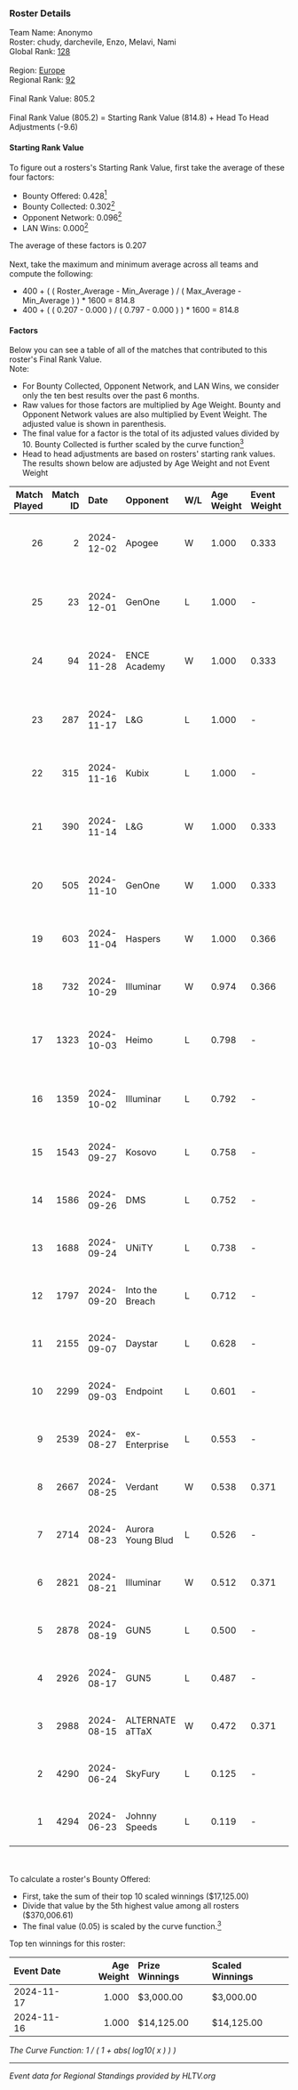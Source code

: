 ### Roster Details<br />
Team Name: Anonymo<br />
Roster: chudy, darchevile, Enzo, Melavi, Nami<br />
Global Rank: [128](../../standings_global_2024_12_02.md)<br />
<br />
Region: [Europe]( ../../standings_europe_2024_12_02.md)<br />
Regional Rank: [92]( ../../standings_europe_2024_12_02.md)<br />
<br />
Final Rank Value:  805.2<br />
<br />
Final Rank Value (805.2) = Starting Rank Value (814.8) + Head To Head Adjustments (-9.6)<br />

#### Starting Rank Value<br />
To figure out a rosters's Starting Rank Value, first take the average of these four factors:<br />
- Bounty Offered: 0.428[<sup>1</sup>](#table2)
- Bounty Collected: 0.302[<sup>2</sup>](#table1)
- Opponent Network: 0.096[<sup>2</sup>](#table1)
- LAN Wins: 0.000[<sup>2</sup>](#table1)

The average of these factors is 0.207<br />
<br />
Next, take the maximum and minimum average across all teams and compute the following:<br />
- 400 + ( ( Roster_Average - Min_Average ) / ( Max_Average - Min_Average ) ) * 1600 = 814.8
- 400 + ( ( 0.207 - 0.000 ) / ( 0.797 - 0.000 ) ) * 1600 = 814.8


#### Factors<br />
Below you can see a table of all of the matches that contributed to this roster's Final Rank Value.<br />
Note:<br />

- For Bounty Collected, Opponent Network, and LAN Wins, we consider only the ten best results over the past 6 months.
- Raw values for those factors are multiplied by Age Weight. Bounty and Opponent Network values are also multiplied by Event Weight. The adjusted value is shown in parenthesis.
- The final value for a factor is the total of its adjusted values divided by 10. Bounty Collected is further scaled by the curve function[<sup>3</sup>](#curveFunction)
- Head to head adjustments are based on rosters' starting rank values. The results shown below are adjusted by Age Weight and not Event Weight
<span id="table1"></span><br />


| Match Played | Match ID | Date       | Opponent          | W/L | Age Weight | Event Weight | Bounty Collected | Opponent Network | LAN Wins  | H2H Adj. | Roster                                |
| -: | -: | :- | :- | :- | :- | :- | :- | :- | :- | -: | :- |
|           26 |        2 | 2024-12-02 | Apogee            | W   | 1.000      | 0.333        | 0.008 (0.003)    | 0.229 (0.076)    | 0 (0.000) |    19.84 | chudy, darchevile, Enzo, Melavi, Nami |
|           25 |       23 | 2024-12-01 | GenOne            | L   | 1.000      | -            | -                | -                | -         |   -16.96 | chudy, darchevile, Enzo, Melavi, Nami |
|           24 |       94 | 2024-11-28 | ENCE Academy      | W   | 1.000      | 0.333        | 0.010 (0.003)    | 0.260 (0.087)    | 0 (0.000) |    15.41 | chudy, darchevile, Enzo, Melavi, Nami |
|           23 |      287 | 2024-11-17 | L&G               | L   | 1.000      | -            | -                | -                | -         |   -12.62 | chudy, darchevile, Enzo, ex1st, Nami  |
|           22 |      315 | 2024-11-16 | Kubix             | L   | 1.000      | -            | -                | -                | -         |   -13.34 | chudy, darchevile, Melavi, Nami, yvro |
|           21 |      390 | 2024-11-14 | L&G               | W   | 1.000      | 0.333        | 0.030 (0.010)    | 0.563 (0.188)    | 0 (0.000) |    18.02 | chudy, darchevile, Enzo, ex1st, Nami  |
|           20 |      505 | 2024-11-10 | GenOne            | W   | 1.000      | 0.333        | 0.003 (0.001)    | 0.367 (0.122)    | 0 (0.000) |    13.41 | chudy, darchevile, Enzo, ex1st, Nami  |
|           19 |      603 | 2024-11-04 | Haspers           | W   | 1.000      | 0.366        | 0.025 (0.009)    | 0.037 (0.013)    | 0 (0.000) |     8.38 | chudy, darchevile, Melavi, Nami, yvro |
|           18 |      732 | 2024-10-29 | Illuminar         | W   | 0.974      | 0.366        | 0.014 (0.005)    | 0.523 (0.186)    | 0 (0.000) |    22.15 | chudy, darchevile, Melavi, Nami, yvro |
|           17 |     1323 | 2024-10-03 | Heimo             | L   | 0.798      | -            | -                | -                | -         |   -16.05 | darchevile, Enzo, ex1st, morelz, Nami |
|           16 |     1359 | 2024-10-02 | Illuminar         | L   | 0.792      | -            | -                | -                | -         |    -6.21 | chudy, darchevile, Enzo, morelz, Nami |
|           15 |     1543 | 2024-09-27 | Kosovo            | L   | 0.758      | -            | -                | -                | -         |   -13.25 | chudy, darchevile, Melavi, Nami, yvro |
|           14 |     1586 | 2024-09-26 | DMS               | L   | 0.752      | -            | -                | -                | -         |    -9.20 | chudy, darchevile, Melavi, Nami, yvro |
|           13 |     1688 | 2024-09-24 | UNiTY             | L   | 0.738      | -            | -                | -                | -         |    -4.76 | chudy, darchevile, Enzo, Nami, yvro   |
|           12 |     1797 | 2024-09-20 | Into the Breach   | L   | 0.712      | -            | -                | -                | -         |    -6.04 | chudy, darchevile, Enzo, Nami, yvro   |
|           11 |     2155 | 2024-09-07 | Daystar           | L   | 0.628      | -            | -                | -                | -         |   -12.25 | chudy, darchevile, Enzo, Nami, yvro   |
|           10 |     2299 | 2024-09-03 | Endpoint          | L   | 0.601      | -            | -                | -                | -         |    -5.85 | chudy, darchevile, Enzo, Nami, yvro   |
|            9 |     2539 | 2024-08-27 | ex-Enterprise     | L   | 0.553      | -            | -                | -                | -         |    -5.76 | chudy, darchevile, Enzo, Nami, yvro   |
|            8 |     2667 | 2024-08-25 | Verdant           | W   | 0.538      | 0.371        | 0.015 (0.003)    | 0.239 (0.048)    | 0 (0.000) |    10.06 | chudy, darchevile, Enzo, Nami, yvro   |
|            7 |     2714 | 2024-08-23 | Aurora Young Blud | L   | 0.526      | -            | -                | -                | -         |    -5.57 | chudy, darchevile, Enzo, Nami, yvro   |
|            6 |     2821 | 2024-08-21 | Illuminar         | W   | 0.512      | 0.371        | 0.014 (0.003)    | 0.523 (0.099)    | 0 (0.000) |    11.54 | chudy, darchevile, Enzo, Nami, yvro   |
|            5 |     2878 | 2024-08-19 | GUN5              | L   | 0.500      | -            | -                | -                | -         |    -4.96 | chudy, darchevile, Enzo, Nami, yvro   |
|            4 |     2926 | 2024-08-17 | GUN5              | L   | 0.487      | -            | -                | -                | -         |    -5.12 | chudy, darchevile, Enzo, Nami, yvro   |
|            3 |     2988 | 2024-08-15 | ALTERNATE aTTaX   | W   | 0.472      | 0.371        | 0.072 (0.013)    | 0.795 (0.139)    | 0 (0.000) |    12.97 | chudy, darchevile, Enzo, Nami, yvro   |
|            2 |     4290 | 2024-06-24 | SkyFury           | L   | 0.125      | -            | -                | -                | -         |    -2.91 | chudy, darchevile, Enzo, Nami, yvro   |
|            1 |     4294 | 2024-06-23 | Johnny Speeds     | L   | 0.119      | -            | -                | -                | -         |    -0.49 | chudy, darchevile, Enzo, Nami, yvro   |

<br />
<span id="table2"></span><br />
To calculate a roster's Bounty Offered:<br />

- First, take the sum of their top 10 scaled winnings ($17,125.00)
- Divide that value by the 5th highest value among all rosters ($370,006.61)
- The final value (0.05) is scaled by the curve function.[<sup>3</sup>](#curveFunction)

Top ten winnings for this roster:<br />

| Event Date | Age Weight | Prize Winnings | Scaled Winnings |
| :- | -: | :- | :- |
| 2024-11-17 |      1.000 | $3,000.00      | $3,000.00       |
| 2024-11-16 |      1.000 | $14,125.00     | $14,125.00      |


<span id="curveFunction"></span>_The Curve Function: 1 / ( 1 + abs( log10( x ) ) )_<br />

---
_Event data for Regional Standings provided by HLTV.org_<br />
